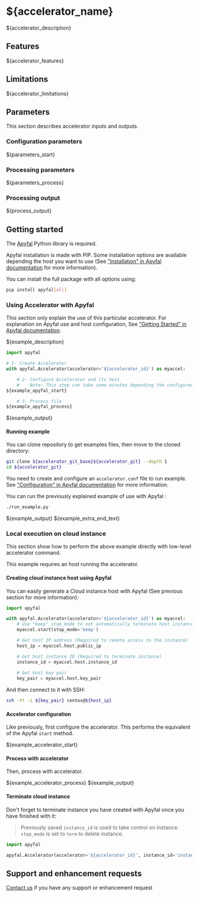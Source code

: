 # ${accelerator_name}

${accelerator_description}

## Features

${accelerator_features}

## Limitations

${accelerator_limitations}

## Parameters

This section describes accelerator inputs and outputs.

### Configuration parameters
${parameters_start}

### Processing parameters
${parameters_process}

### Processing output
${process_output}

## Getting started

The [Apyfal](https://apyfal.readthedocs.io) Python library is required.

Apyfal installation is made with PIP. Some installation options are available depending the host you want to use (See 
["Installation" in Apyfal documentation](https://apyfal.readthedocs.io/en/latest/installation.html)
for more information).

You can install the full package with all options using:

```bash
pip install apyfal[all]
```

### Using Accelerator with Apyfal

This section only explain the use of this particular accelerator. For explanation on Apyfal use and host configuration,
See ["Getting Started" in Apyfal documentation](https://apyfal.readthedocs.io/en/latest/getting_started.html).

${example_description}

```python
import apyfal

# 1- Create Accelerator
with apyfal.Accelerator(accelerator='${accelerator_id}') as myaccel:

    # 2- Configure Accelerator and its host
    #    Note: This step can take some minutes depending the configured host
${example_apyfal_start}

    # 3- Process file
${example_apyfal_process}
```
${example_output}

#### Running example

You can clone repository to get examples files, then move to the cloned directory:

```bash
git clone ${accelerator_git_base}${accelerator_git} --depth 1
cd ${accelerator_git}
```

You need to create and configure an `accelerator.conf` file to run example.
See ["Configuration" in Apyfal documentation](https://apyfal.readthedocs.io/en/latest/configuration.html)
for more information.

You can run the previously explained example of use with Apyfal :
```bash
./run_example.py
```
${example_output}
${example_extra_end_text}

### Local execution on cloud instance

This section show how to perform the above example directly with low-level accelerator command.

This example requires an host running the accelerator.

#### Creating cloud instance host using Apyfal

You can easily generate a Cloud instance host with Apyfal (See previous section for more information):

```python
import apyfal

with apyfal.Accelerator(accelerator='${accelerator_id}') as myaccel:
    # Use "keep" stop_mode to not automatically terminate host instance
    myaccel.start(stop_mode='keep')

    # Get host IP address (Required to remote access to the instance)
    host_ip = myaccel.host.public_ip

    # Get host instance ID (Required to terminate instance)
    instance_id = myaccel.host.instance_id
    
    # Get host key pair
    key_pair = myaccel.host.key_pair
```

And then connect to it with SSH:

```bash
ssh -Yt -i ${key_pair} centos@${host_ip}
```

#### Accelerator configuration

Like previously, first configure the accelerator. This performs the equivalent of  the Apyfal `start` method.

${example_accelerator_start}

#### Process with accelerator

Then, process with accelerator.

${example_accelerator_process}
${example_output}

#### Terminate cloud instance
Don't forget to terminate instance you have created with Apyfal once you have finished with it:

> Previously saved `instance_id` is used to take control on instance.
> `stop_mode` is set to `term` to delete instance.

```python
import apyfal

apyfal.Accelerator(accelerator='${accelerator_id}', instance_id='instance_id').stop(stop_mode='term')
```

## Support and enhancement requests

[Contact us](https://accelstore.accelize.com/contact-us/) if you have any support or enhancement request
